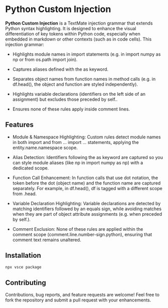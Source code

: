 # Python Custom Injection

**Python Custom Injection** is a TextMate injection grammar that extends Python syntax highlighting. It is designed to enhance the visual differentiation of key tokens within Python code, especially when embedded in markdown or other contexts (such as in code cells). This injection grammar:

- Highlights module names in import statements (e.g. in import numpy as np or from os.path import join).

- Captures aliases defined with the as keyword.

- Separates object names from function names in method calls (e.g. in df.head(), the object and function are styled independently).

- Highlights variable declarations (identifiers on the left side of an assignment) but excludes those preceded by self..

- Ensures none of these rules apply inside comment lines.

## Features
- Module & Namespace Highlighting: Custom rules detect module names in both import and from ... import ... statements, applying the entity.name.namespace scope.

- Alias Detection: Identifiers following the as keyword are captured so you can style module aliases (like np in import numpy as np) with a dedicated scope.

- Function Call Enhancement: In function calls that use dot notation, the token before the dot (object name) and the function name are captured separately. For example, in df.head(), df is tagged with a different scope from .head.

- Variable Declaration Highlighting: Variable declarations are detected by matching identifiers followed by an equals sign, while avoiding matches when they are part of object attribute assignments (e.g. when preceded by self.).

- Comment Exclusion: None of these rules are applied within the comment scope (comment.line.number-sign.python), ensuring that comment text remains unaltered.

## Installation

```bash
npx vsce package
```

## Contributing
Contributions, bug reports, and feature requests are welcome!
Feel free to fork the repository and submit a pull request with your enhancements.